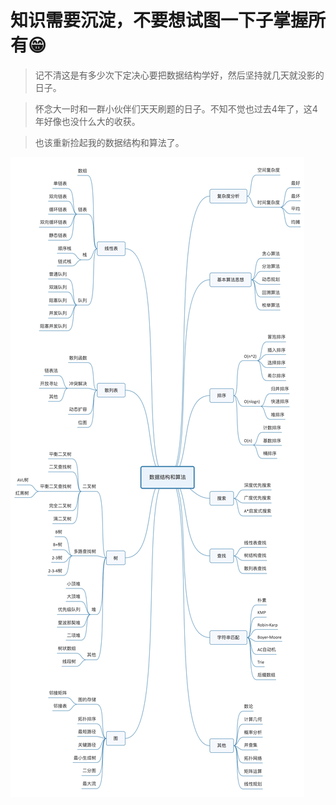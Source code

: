 # 知识需要沉淀，不要想试图一下子掌握所有😁

> 记不清这是有多少次下定决心要把数据结构学好，然后坚持就几天就没影的日子。

> 怀念大一时和一群小伙伴们天天刷题的日子。不知不觉也过去4年了，这4年好像也没什么大的收获。

> 也该重新捡起我的数据结构和算法了。

![思维导图](img/mind_mapping.jpg)